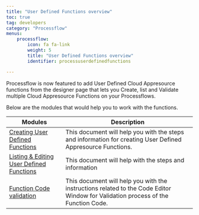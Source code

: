 ```yaml
---
title: "User Defined Functions overview"
toc: true
tag: developers
category: "Processflow"
menus: 
    processflow:
        icon: fa fa-link
        weight: 5
        title: "User Defined Functions overview" 
        identifier: processuserdefinedfunctions

---
```


Processflow is now featured to add User Defined Cloud Appresource functions from the designer page that lets you Create, list and Validate multiple Cloud Appresource Functions on your Processflows.

Below are the modules that would help you to work with the functions.

|Modules|Description|
|------------------|----------------|
|[Creating User Defined Functions](/processflow/Create-User-Defined-Functions/)| This document will help you with the steps and information for creating User Defined Appresource Functions.|
|[Listing & Editing User Defined Functions](/processflow/Listing-Editing-user-defined-functions/)|This document will help with the steps and information |
|[Function Code validation](/processflow/Function-Code-Validation/)|This document will help you with the instructions related to the Code Editor Window for Validation process of the Function Code.|

